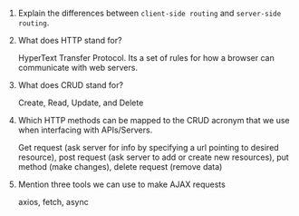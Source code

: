 1.  Explain the differences between `client-side routing` and `server-side routing`.
2.  What does HTTP stand for?

    HyperText Transfer Protocol. Its a set of rules for how a browser can communicate with web servers.

3.  What does CRUD stand for?

    Create, Read, Update, and Delete

4.  Which HTTP methods can be mapped to the CRUD acronym that we use when interfacing with APIs/Servers.

    Get request (ask server for info by specifying a url pointing to desired resource), post request (ask server to add or create new resources), put method (make changes), delete request (remove data)

5.  Mention three tools we can use to make AJAX requests

    axios, fetch, async
